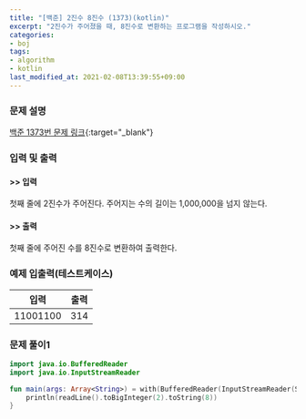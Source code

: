 ```yaml
---
title: "[백준] 2진수 8진수 (1373)(kotlin)"
excerpt: "2진수가 주어졌을 때, 8진수로 변환하는 프로그램을 작성하시오."
categories:
- boj
tags:
- algorithm
- kotlin
last_modified_at: 2021-02-08T13:39:55+09:00
---
```



### 문제 설명
[백준 1373번 문제 링크](https://www.acmicpc.net/problem/1373#description){:target="_blank"}




### 입력 및 출력
#### >> 입력
첫째 줄에 2진수가 주어진다. 주어지는 수의 길이는 1,000,000을 넘지 않는다.



#### >> 출력
첫째 줄에 주어진 수를 8진수로 변환하여 출력한다.





### 예제 입출력(테스트케이스)


|입력|출력|
|-----|------|
|11001100|314|




### 문제 풀이1
```kotlin
import java.io.BufferedReader
import java.io.InputStreamReader

fun main(args: Array<String>) = with(BufferedReader(InputStreamReader(System.`in`))) {
    println(readLine().toBigInteger(2).toString(8))
}
```